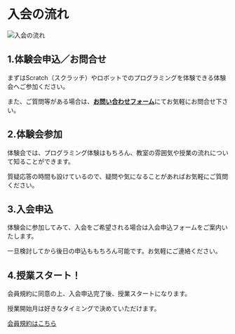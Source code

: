 # 入会の流れ
<img src="/img/join.png" alt="入会の流れ"/>

## 1.体験会申込／お問合せ
まずはScratch（スクラッチ）やロボットでのプログラミングを体験できる体験会へご参加ください。

また、ご質問等がある場合は、[**お問い合わせフォーム**](/contact)にてお気軽にお問合せ下さい。

## 2.体験会参加
体験会では、プログラミング体験はもちろん、教室の雰囲気や授業の流れについて知ることができます。

質疑応答の時間も設けているので、疑問や気になることがあればお気軽にご質問ください。

## 3.入会申込
体験会に参加してみて、入会をご希望される場合は入会申込フォームをご案内いたします。

一旦検討してから後日の申込ももちろん可能です。お気軽にご連絡ください。

## 4.授業スタート！
会員規約に同意の上、入会申込完了後、授業スタートになります。

授業開始月は好きなタイミングで決めていただけます。

<a href="/pdf/kaiin-kiyaku_20200419.pdf" target="_blank" class="btn">会員規約はこちら</a>